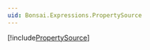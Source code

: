 ```yaml
---
uid: Bonsai.Expressions.PropertySource
---
```


[!include[PropertySource](~/articles/expressions-propertysource.md)]
